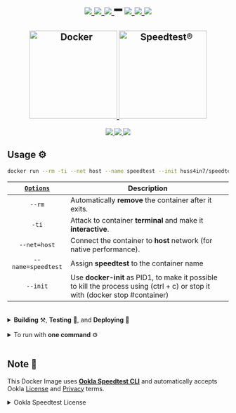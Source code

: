 <h1 align="center">
    <a href="https://github.com/huss4in7/speedtest-cli">
      <img src="https://img.shields.io/github/watchers/huss4in7/speedtest-cli?style=social&logo=github&label=Watchers"/>
    </a>
    <a href="https://github.com/huss4in7/speedtest-cli">
      <img src="https://img.shields.io/github/stars/huss4in7/speedtest-cli?style=social&logo=github&label=Stars"/>
    </a>
    <a href="https://github.com/huss4in7/speedtest-cli">
      <img src="https://img.shields.io/github/forks/huss4in7/speedtest-cli?style=social&logo=github&label=Forks"/>
    </a>
    ━
    <a href="https://hub.docker.com/r/huss4in7/speedtest-cli">
      <img src="https://img.shields.io/docker/stars/huss4in7/speedtest-cli?style=social&logo=docker&label=Stars"/>
    </a>
    <a href="https://hub.docker.com/r/huss4in7/speedtest-cli">
      <img src="https://img.shields.io/docker/pulls/huss4in7/speedtest-cli?style=social&logo=docker&label=Pulls"/>
    </a>
    <a href="https://hub.docker.com/r/huss4in7/speedtest-cli">
      <img src="https://img.shields.io/docker/image-size/huss4in7/speedtest-cli/latest?style=social&logo=docker&label=Image Size">
    </a>
</h1>
<h2 align="center">
  <a href="https://www.docker.com/">
    <img alt="Docker" src="https://i.imgur.com/nvTgxg3.png" width="200"/>
  </a>
  <a href="https://www.speedtest.net/apps/cli">
    <img alt="Speedtest®" src="https://i.imgur.com/fjCIjum.png" width="200"/>
  </a>
</h2>
<p align="center">
  <a href="https://github.com/huss4in7/speedtest-cli/blob/main/LICENSE">
    <img src="https://img.shields.io/github/license/huss4in7/speedtest-cli?style=flat-&label=License&logo=paper&labelColor=0b0c1b&color=white"/>
  </a>
  <a href="https://github.com/huss4in7/speedtest-cli/releases">
    <img src="https://img.shields.io/github/release-date/huss4in7/speedtest-cli?style=flat-&label=Release%20Date&labelColor=0b0c1b&color=white"/>
  </a>
  <a href="https://github.com/huss4in7/speedtest-cli/releases">
    <img src="https://img.shields.io/github/v/release/huss4in7/speedtest-cli?style=flat-&label=Release&logo=speedtest&labelColor=0b0c1b&color=white"/>
  </a>
</p>

## Usage ⚙

```sh
docker run --rm -ti --net host --name speedtest --init huss4in7/speedtest-cli
```

| [`Options`](https://docs.docker.com/engine/reference/commandline/run/#options) | Description                                                                                                                    |
| :----------------------------------------------------------------------------: | ------------------------------------------------------------------------------------------------------------------------------ |
|                                     `--rm`                                     | Automatically **remove** the container after it exits.                                                                         |
|                                     `-ti`                                      | Attack to container **terminal** and make it **interactive**.                                                                  |
|                                  `--net=host`                                  | Connect the container to **host** network (for native performance).                                                            |
|                               `--name=speedtest`                               | Assign **speedtest** to the container name                                                                                     |
|                                    `--init`                                    | Use **docker-init** as PID1, to make it possible to kill the process using (ctrl + c) or stop it with (docker stop #container) |

<br>

<details>

<summary><strong>Building</strong> ⚒, <strong>Testing</strong> 🧪, and <strong>Deploying</strong> 🚀</summary>

## Build ⚒:

```bash
./buildx.sh
```

## Test 🧪:

```bash
./buildx.sh --test # or -t
```

## Deploy 🚀:

```bash
./buildx.sh --push # or -p
```

<br>

</details>
<br>
<details>

<summary>To run with <strong>one command</strong> ⚙</summary>

### Add [`speedtest`](speedtest) to PATH

```sh
#!/bin/sh

docker run --rm - ti --net host --name speedtest --init huss4in7/speedtest-cli $@
```

### Make it executable

```sh
chmod +x speedtest
```

### Run from anywhere

```sh
speedtest
```

## Example ⚙

```sh
# Print usage information:

speedtest --help # or -h
```

</details>

<br>

## Note 📝

This Docker Image uses [**Ookla Speedtest CLI**](https://www.speedtest.net/apps/cli) and automatically accepts Ookla [License](https://www.speedtest.net/about/eula) and [Privacy](https://www.speedtest.net/about/privacy) terms.

<details>

<summary>Ookla Speedtest License</summary>

This End User License Agreement (”Agreement”) is a binding agreement between you (”End User” or “you”) and Ookla, LLC (”Ookla”). This Agreement governs your use of the Speedtest Software, (including all related documentation, the “Software”). The Software is licensed, not sold, to you.

Your use of this Software is subject to the Terms of Use and Privacy Policy at these URLs: <br> https://www.speedtest.net/about/terms and https://www.speedtest.net/about/privacy.

</details>
